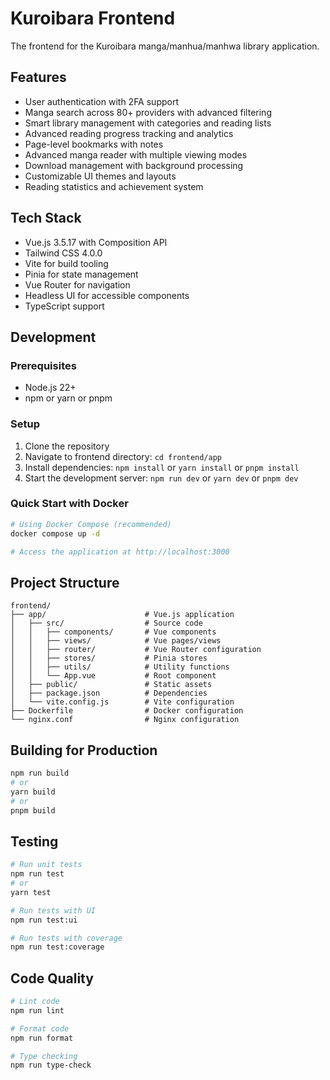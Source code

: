 # Kuroibara Frontend

The frontend for the Kuroibara manga/manhua/manhwa library application.

## Features

- User authentication with 2FA support
- Manga search across 80+ providers with advanced filtering
- Smart library management with categories and reading lists
- Advanced reading progress tracking and analytics
- Page-level bookmarks with notes
- Advanced manga reader with multiple viewing modes
- Download management with background processing
- Customizable UI themes and layouts
- Reading statistics and achievement system

## Tech Stack

- Vue.js 3.5.17 with Composition API
- Tailwind CSS 4.0.0
- Vite for build tooling
- Pinia for state management
- Vue Router for navigation
- Headless UI for accessible components
- TypeScript support

## Development

### Prerequisites

- Node.js 22+
- npm or yarn or pnpm

### Setup

1. Clone the repository
2. Navigate to frontend directory: `cd frontend/app`
3. Install dependencies: `npm install` or `yarn install` or `pnpm install`
4. Start the development server: `npm run dev` or `yarn dev` or `pnpm dev`

### Quick Start with Docker

```bash
# Using Docker Compose (recommended)
docker compose up -d

# Access the application at http://localhost:3000
```

## Project Structure

```
frontend/
├── app/                      # Vue.js application
│   ├── src/                  # Source code
│   │   ├── components/       # Vue components
│   │   ├── views/            # Vue pages/views
│   │   ├── router/           # Vue Router configuration
│   │   ├── stores/           # Pinia stores
│   │   ├── utils/            # Utility functions
│   │   └── App.vue           # Root component
│   ├── public/               # Static assets
│   ├── package.json          # Dependencies
│   └── vite.config.js        # Vite configuration
├── Dockerfile                # Docker configuration
└── nginx.conf                # Nginx configuration
```

## Building for Production

```bash
npm run build
# or
yarn build
# or
pnpm build
```

## Testing

```bash
# Run unit tests
npm run test
# or
yarn test

# Run tests with UI
npm run test:ui

# Run tests with coverage
npm run test:coverage
```

## Code Quality

```bash
# Lint code
npm run lint

# Format code
npm run format

# Type checking
npm run type-check
```
